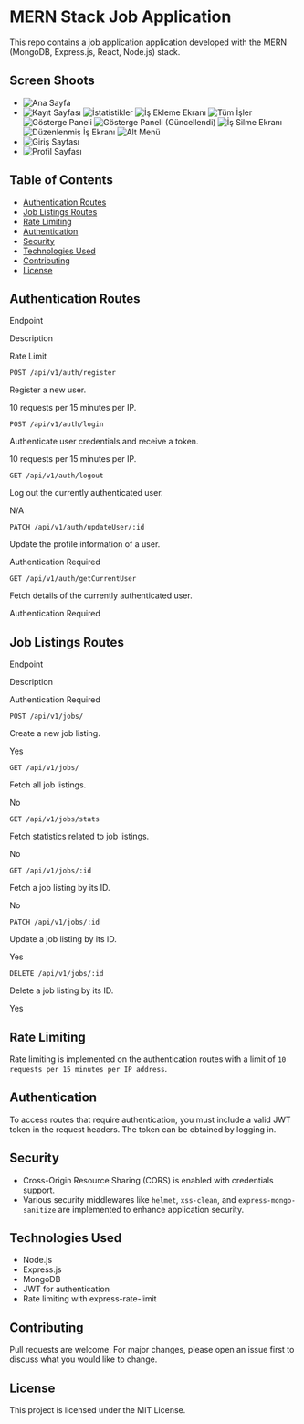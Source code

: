 # MERN Stack Job Application
This repo contains a job application application developed with the MERN (MongoDB, Express.js, React, Node.js) stack.

## Screen Shoots
- ![Ana Sayfa](JobsAppScreenShoots/Homepage.png)
- ![Kayıt Sayfası](JobsAppScreenShoots/RegisterPAge.png)
 ![İstatistikler](JobsAppScreenShoots/Stats.png)
 ![İş Ekleme Ekranı](JobsAppScreenShoots/addjob.png)
 ![Tüm İşler](JobsAppScreenShoots/alljobs.png)
 ![Gösterge Paneli](JobsAppScreenShoots/dashboard.png)
 ![Gösterge Paneli (Güncellendi)](JobsAppScreenShoots/dashboard2.png)
 ![İş Silme Ekranı](JobsAppScreenShoots/deletejob.png)
 ![Düzenlenmiş İş Ekranı](JobsAppScreenShoots/editedjob.png)
 ![Alt Menü](JobsAppScreenShoots/footer.png)
- ![Giriş Sayfası](JobsAppScreenShoots/loginpage.png)
- ![Profil Sayfası](JobsAppScreenShoots/myporfile.png)

Table of Contents
-----------------

*   [Authentication Routes](#authentication-routes)
*   [Job Listings Routes](#job-listings-routes)
*   [Rate Limiting](#rate-limiting)
*   [Authentication](#authentication)
*   [Security](#security)
*   [Technologies Used](#technologies-used)
*   [Contributing](#contributing)
*   [License](#license)

Authentication Routes
---------------------

Endpoint

Description

Rate Limit

`POST /api/v1/auth/register`

Register a new user.

10 requests per 15 minutes per IP.

`POST /api/v1/auth/login`

Authenticate user credentials and receive a token.

10 requests per 15 minutes per IP.

`GET /api/v1/auth/logout`

Log out the currently authenticated user.

N/A

`PATCH /api/v1/auth/updateUser/:id`

Update the profile information of a user.

Authentication Required

`GET /api/v1/auth/getCurrentUser`

Fetch details of the currently authenticated user.

Authentication Required

Job Listings Routes
-------------------

Endpoint

Description

Authentication Required

`POST /api/v1/jobs/`

Create a new job listing.

Yes

`GET /api/v1/jobs/`

Fetch all job listings.

No

`GET /api/v1/jobs/stats`

Fetch statistics related to job listings.

No

`GET /api/v1/jobs/:id`

Fetch a job listing by its ID.

No

`PATCH /api/v1/jobs/:id`

Update a job listing by its ID.

Yes

`DELETE /api/v1/jobs/:id`

Delete a job listing by its ID.

Yes

Rate Limiting
-------------

Rate limiting is implemented on the authentication routes with a limit of `10 requests per 15 minutes per IP address`.

Authentication
--------------

To access routes that require authentication, you must include a valid JWT token in the request headers. The token can be obtained by logging in.

Security
--------

*   Cross-Origin Resource Sharing (CORS) is enabled with credentials support.
*   Various security middlewares like `helmet`, `xss-clean`, and `express-mongo-sanitize` are implemented to enhance application security.

Technologies Used
-----------------

*   Node.js
*   Express.js
*   MongoDB
*   JWT for authentication
*   Rate limiting with express-rate-limit

Contributing
------------

Pull requests are welcome. For major changes, please open an issue first to discuss what you would like to change.

License
-------

This project is licensed under the MIT License.
